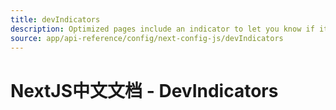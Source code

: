 ```yaml
---
title: devIndicators
description: Optimized pages include an indicator to let you know if it's being statically optimized. You can opt-out of it here.
source: app/api-reference/config/next-config-js/devIndicators
---
```


# NextJS中文文档 - DevIndicators
